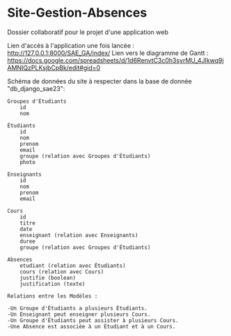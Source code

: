# Site-Gestion-Absences
Dossier collaboratif pour le projet d'une application web

Lien d'accès à l'application une fois lancée : http://127.0.0.1:8000/SAE_GA/index/
Lien vers le diagramme de Gantt : https://docs.google.com/spreadsheets/d/1d6RenvtC3c0h3syrMU_4JIkwq9jAMNIQzPLKsjbCpBk/edit#gid=0

Schéma de données du site à respecter dans la base de donnée "db_django_sae23": 

    Groupes d'Étudiants
        id
        nom

    Étudiants
        id
        nom
        prenom
        email
        groupe (relation avec Groupes d'Étudiants)
        photo

    Enseignants
        id
        nom
        prenom
        email

    Cours
        id
        titre
        date
        enseignant (relation avec Enseignants)
        duree
        groupe (relation avec Groupes d'Étudiants)

    Absences
        etudiant (relation avec Étudiants)
        cours (relation avec Cours)
        justifie (boolean)
        justification (texte)

    Relations entre les Modèles :

    -Un Groupe d'Étudiants a plusieurs Étudiants.
    -Un Enseignant peut enseigner plusieurs Cours.
    -Un Groupe d'Étudiants peut assister à plusieurs Cours.
    -Une Absence est associée à un Étudiant et à un Cours.
